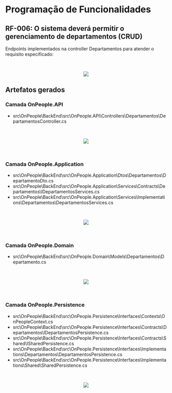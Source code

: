 # Programação de Funcionalidades

## RF-006: O sistema deverá permitir o gerenciamento de departamentos (CRUD)

Endpoints implementados na controller Departamentos para atender o requisito especificado:

</br>
<p align="center">
<img src=https://raw.githubusercontent.com/ICEI-PUC-Minas-PMV-ADS/pmv-ads-2023-1-e4-proj-apdist-t4-onpeople/main/docs/img/ControllerDepartamentosSwagger.png>
</p>


## Artefatos gerados

### Camada OnPeople.API

* src\OnPeople\BackEnd\src\OnPeople.API\Controllers\Departamentos\DepartamentosController.cs

</br>
<p align="center">
<img src=https://raw.githubusercontent.com/ICEI-PUC-Minas-PMV-ADS/pmv-ads-2023-1-e4-proj-apdist-t4-onpeople/main/docs/img/OnPeopleAPI_Departamentos.png>
</p>
</br>

### Camada OnPeople.Application

* src\OnPeople\BackEnd\src\OnPeople.Application\Dtos\Departamentos\DepartamentoDto.cs
* src\OnPeople\BackEnd\src\OnPeople.Application\Services\Contracts\Departamentos\IDepartamentosServices.cs
* src\OnPeople\BackEnd\src\OnPeople.Application\Services\Implementations\Departamentos\DepartamentosServices.cs

</br>
<p align="center">
<img src=https://raw.githubusercontent.com/ICEI-PUC-Minas-PMV-ADS/pmv-ads-2023-1-e4-proj-apdist-t4-onpeople/main/docs/img/OnPeopleApplication_Departamentos.png>
</p>
</br>

### Camada OnPeople.Domain

* src\OnPeople\BackEnd\src\OnPeople.Domain\Models\Departamentos\Departamento.cs

</br>
<p align="center">
<img src=https://raw.githubusercontent.com/ICEI-PUC-Minas-PMV-ADS/pmv-ads-2023-1-e4-proj-apdist-t4-onpeople/main/docs/img/OnPeopleDomain_Departamentos.png>
</p>
</br>

### Camada OnPeople.Persistence

* src\OnPeople\BackEnd\src\OnPeople.Persistence\Interfaces\Contexts\OnPeopleContext.cs
* src\OnPeople\BackEnd\src\OnPeople.Persistence\Interfaces\Contracts\Departamentos\IDepartamentosPersistence.cs
* src\OnPeople\BackEnd\src\OnPeople.Persistence\Interfaces\Contracts\Shared\ISharedPersistence.cs
* src\OnPeople\BackEnd\src\OnPeople.Persistence\Interfaces\Implementations\Departamentos\DepartamentosPersistence.cs
* src\OnPeople\BackEnd\src\OnPeople.Persistence\Interfaces\Implementations\Shared\SharedPersistence.cs

</br>
<p align="center">
<img src=https://raw.githubusercontent.com/ICEI-PUC-Minas-PMV-ADS/pmv-ads-2023-1-e4-proj-apdist-t4-onpeople/main/docs/img/OnPeoplePersistence_Departamentos.png>
</p>
</br>
